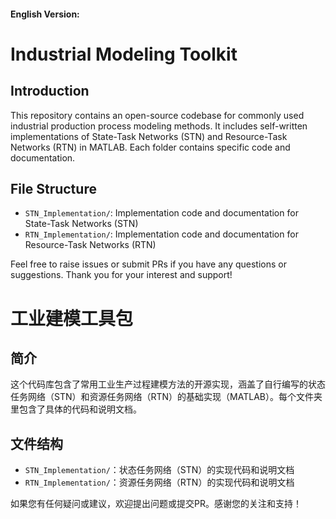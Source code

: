 #### English Version:

# Industrial Modeling Toolkit

## Introduction
This repository contains an open-source codebase for commonly used industrial production process modeling methods. It includes self-written implementations of State-Task Networks (STN) and Resource-Task Networks (RTN) in MATLAB. Each folder contains specific code and documentation.

## File Structure
- `STN_Implementation/`: Implementation code and documentation for State-Task Networks (STN)
- `RTN_Implementation/`: Implementation code and documentation for Resource-Task Networks (RTN)

Feel free to raise issues or submit PRs if you have any questions or suggestions. Thank you for your interest and support!

# 工业建模工具包

## 简介
这个代码库包含了常用工业生产过程建模方法的开源实现，涵盖了自行编写的状态任务网络（STN）和资源任务网络（RTN）的基础实现（MATLAB）。每个文件夹里包含了具体的代码和说明文档。

## 文件结构
- `STN_Implementation/`：状态任务网络（STN）的实现代码和说明文档
- `RTN_Implementation/`：资源任务网络（RTN）的实现代码和说明文档

如果您有任何疑问或建议，欢迎提出问题或提交PR。感谢您的关注和支持！
